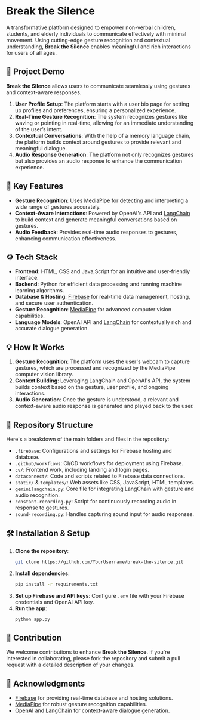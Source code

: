 # Break the Silence

A transformative platform designed to empower non-verbal children, students, and elderly individuals to communicate effectively with minimal movement. Using cutting-edge gesture recognition and contextual understanding, **Break the Silence** enables meaningful and rich interactions for users of all ages.

## 🚀 Project Demo
**Break the Silence** allows users to communicate seamlessly using gestures and context-aware responses.

1. **User Profile Setup**: The platform starts with a user bio page for setting up profiles and preferences, ensuring a personalized experience.
2. **Real-Time Gesture Recognition**: The system recognizes gestures like waving or pointing in real-time, allowing for an immediate understanding of the user’s intent.
3. **Contextual Conversations**: With the help of a memory language chain, the platform builds context around gestures to provide relevant and meaningful dialogue.
4. **Audio Response Generation**: The platform not only recognizes gestures but also provides an audio response to enhance the communication experience.
   
## 🌟 Key Features
- **Gesture Recognition**: Uses [MediaPipe](https://google.github.io/mediapipe/) for detecting and interpreting a wide range of gestures accurately.
- **Context-Aware Interactions**: Powered by OpenAI's API and [LangChain](https://langchain.com/) to build context and generate meaningful conversations based on gestures.
- **Audio Feedback**: Provides real-time audio responses to gestures, enhancing communication effectiveness.

## ⚙️ Tech Stack
- **Frontend**: HTML, CSS and Java,Script for an intuitive and user-friendly interface.
- **Backend**: Python for efficient data processing and running machine learning algorithms.
- **Database & Hosting**: [Firebase](https://firebase.google.com/) for real-time data management, hosting, and secure user authentication.
- **Gesture Recognition**: [MediaPipe](https://google.github.io/mediapipe/) for advanced computer vision capabilities.
- **Language Models**: OpenAI API and [LangChain](https://langchain.com/) for contextually rich and accurate dialogue generation.

## 💡 How It Works
1. **Gesture Recognition**: The platform uses the user's webcam to capture gestures, which are processed and recognized by the MediaPipe computer vision library.
2. **Context Building**: Leveraging LangChain and OpenAI's API, the system builds context based on the gesture, user profile, and ongoing interactions.
3. **Audio Generation**: Once the gesture is understood, a relevant and context-aware audio response is generated and played back to the user.

## 📁 Repository Structure
Here's a breakdown of the main folders and files in the repository:

- `.firebase`: Configurations and settings for Firebase hosting and database.
- `.github/workflows`: CI/CD workflows for deployment using Firebase.
- `cv/`: Frontend work, including landing and login pages.
- `dataconnect/`: Code and scripts related to Firebase data connections.
- `static/` & `templates/`: Web assets like CSS, JavaScript, HTML templates.
- `geminilangchain.py`: Core file for integrating LangChain with gesture and audio recognition.
- `constant-recording.py`: Script for continuously recording audio in response to gestures.
- `sound-recording.py`: Handles capturing sound input for audio responses.

## 🛠️ Installation & Setup
1. **Clone the repository**:
    ```bash
    git clone https://github.com/YourUsername/break-the-silence.git
    ```
2. **Install dependencies**:
    ```bash
    pip install -r requirements.txt
    ```
3. **Set up Firebase and API keys**: Configure `.env` file with your Firebase credentials and OpenAI API key.
4. **Run the app**:
    ```bash
    python app.py
    ```

## 🤝 Contribution
We welcome contributions to enhance **Break the Silence**. If you're interested in collaborating, please fork the repository and submit a pull request with a detailed description of your changes.


## 🙌 Acknowledgments
- [Firebase](https://firebase.google.com/) for providing real-time database and hosting solutions.
- [MediaPipe](https://google.github.io/mediapipe/) for robust gesture recognition capabilities.
- [OpenAI](https://openai.com/) and [LangChain](https://langchain.com/) for context-aware dialogue generation.
